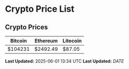 # Crypto Price List

## Crypto Prices
| Bitcoin | Ethereum | Litecoin |
| ------- | -------- | -------- |
| $104231 | $2492.49 | $87.05 |
**Last Updated:** 2025-06-01 13:34 UTC
**Last Updated:** $DATE$
